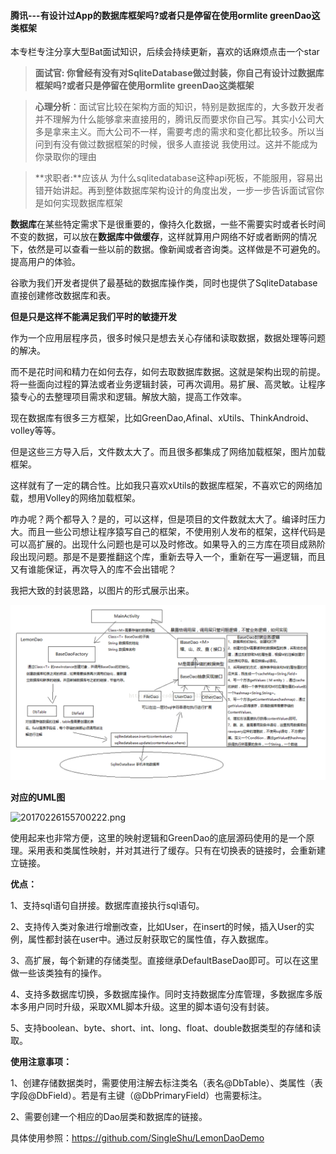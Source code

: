 

#### 腾讯---有设计过App的数据库框架吗?或者只是停留在使用ormlite  greenDao这类框架

本专栏专注分享大型Bat面试知识，后续会持续更新，喜欢的话麻烦点击一个star

> **面试官:  你曾经有没有对SqliteDatabase做过封装，你自己有设计过数据库框架吗?或者只是停留在使用ormlite  greenDao这类框架**



> **心理分析**：面试官比较在架构方面的知识，特别是数据库的，大多数开发者 并不理解为什么能够拿来直接用的，腾讯反而要求你自己写。其实小公司大多是拿来主义。而大公司不一样，需要考虑的需求和变化都比较多。所以当问到有没有做过数据框架的时候，很多人直接说 我使用过。这并不能成为你录取你的理由

> **求职者:**应该从 为什么sqlitedatabase这种api死板，不能服用，容易出错开始讲起。再到整体数据库架构设计的角度出发，一步一步告诉面试官你是如何实现数据库框架

  

​       **数据库**在某些特定需求下是很重要的，像持久化数据，一些不需要实时或者长时间不变的数据，可以放在**数据库中做缓存**，这样就算用户网络不好或者断网的情况下，依然是可以查看一些以前的数据。像新闻或者咨询类。这样做是不可避免的。提高用户的体验。

​     谷歌为我们开发者提供了最基础的数据库操作类，同时也提供了SqliteDatabase直接创建修改数据库和表。

**但是只是这样不能满足我们平时的敏捷开发**

作为一个应用层程序员，很多时候只是想去关心存储和读取数据，数据处理等问题的解决。

而不是花时间和精力在如何去存，如何去取数据库数据。这就是架构出现的前提。将一些面向过程的算法或者业务逻辑封装，可再次调用。易扩展、高灵敏。让程序猿专心的去整理项目需求和逻辑。解放大脑，提高工作效率。



 现在数据库有很多三方框架，比如GreenDao,Afinal、xUtils、ThinkAndroid、volley等等。

但是这些三方导入后，文件数太大了。而且很多都集成了网络加载框架，图片加载框架。

这样就有了一定的耦合性。比如我只喜欢xUtils的数据库框架，不喜欢它的网络加载，想用Volley的网络加载框架。



咋办呢？两个都导入？是的，可以这样，但是项目的文件数就太大了。编译时压力大。而且一些公司想让程序猿写自己的框架，不使用别人发布的框架，这样代码是可以高扩展的。出现什么问题也是可以及时修改。如果导入的三方库在项目成熟阶段出现问题。那是不是要推翻这个库，重新去导入一个，重新在写一遍逻辑，而且又有谁能保证，再次导入的库不会出错呢？

  我把大致的封装思路，以图片的形式展示出来。

![20170226155010743.png](img/20170226155010743.png)

**对应的UML图**

![20170226155700222.png](/img/20170226155700222.png)

 使用起来也非常方便，这里的映射逻辑和GreenDao的底层源码使用的是一个原理。采用表和类属性映射，并对其进行了缓存。只有在切换表的链接时，会重新建立链接。

 **优点：**

1、支持sql语句自拼接。数据库直接执行sql语句。

2、支持传入类对象进行增删改查，比如User，在insert的时候，插入User的实例，属性都封装在user中。通过反射获取它的属性值，存入数据库。

3、高扩展，每个新建的存储类型。直接继承DefaultBaseDao即可。可以在这里做一些该类独有的操作。

4、支持多数据库切换，多数据库操作。同时支持数据库分库管理，多数据库多版本多用户同时升级，采取XML脚本升级。这里的脚本语句没有封装。

5、支持boolean、byte、short、int、long、float、double数据类型的存储和读取。

 

**使用注意事项：**

1、创建存储数据类时，需要使用注解去标注类名（表名@DbTable）、类属性（表字段@DbField）。若是有主键（@DbPrimaryField）也需要标注。

2、需要创建一个相应的Dao层类和数据库的链接。

具体使用参照：https://github.com/SingleShu/LemonDaoDemo